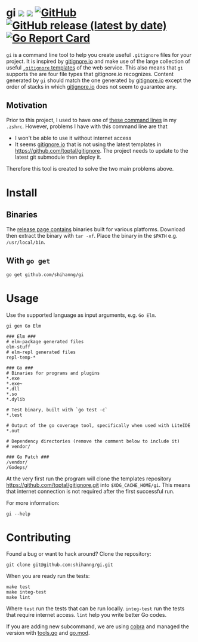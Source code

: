 # gi [![](https://github.com/shihanng/gi/workflows/main/badge.svg?branch=develop)](https://github.com/shihanng/gi/actions?query=workflow%3Amain) [![](https://github.com/shihanng/gi/workflows/release/badge.svg?branch=develop)](https://github.com/shihanng/gi/actions?query=workflow%3Arelease) [![GitHub](https://img.shields.io/github/license/shihanng/gi)](https://github.com/shihanng/gi/blob/develop/LICENSE) [![GitHub release (latest by date)](https://img.shields.io/github/v/release/shihanng/gi)](https://github.com/shihanng/gi/releases) [![Go Report Card](https://goreportcard.com/badge/github.com/shihanng/gi)](https://goreportcard.com/report/github.com/shihanng/gi)

`gi` is a command line tool to help you create useful `.gitignore` files for your project.
It is inspired by [gitignore.io](https://www.gitignore.io/) and make use of
the large collection of useful [`.gitignore` templates](https://github.com/toptal/gitignore) of the web service.
This also means that `gi` supports the are four file types that gitignore.io recognizes.
Content generated by `gi` should match the one generated by [gitignore.io](https://www.gitignore.io/) except the
order of stacks in which [gitignore.io](https://www.gitignore.io/) does not seem to guarantee any.

## Motivation

Prior to this project, I used to have one of [these command lines](https://docs.gitignore.io/install/command-line) in my `.zshrc`.
However, problems I have with this command line are that
- I won't be able to use it without internet access
- It seems [gitignore.io](https://www.gitignore.io/) that is not using the latest templates in https://github.com/toptal/gitignore. The project needs to update to the latest git submodule then deploy it.

Therefore this tool is created to solve the two main problems above.

# Install

## Binaries

The [release page contains](https://github.com/shihanng/gi/releases) binaries built
for various platforms. Download then extract the binary with `tar -xf`.
Place the binary in the `$PATH` e.g. `/usr/local/bin`.

## With `go get`

```
go get github.com/shihanng/gi
```

# Usage

Use the supported language as input arguments, e.g. `Go Elm`.

```
gi gen Go Elm

### Elm ###
# elm-package generated files
elm-stuff
# elm-repl generated files
repl-temp-*

### Go ###
# Binaries for programs and plugins
*.exe
*.exe~
*.dll
*.so
*.dylib

# Test binary, built with `go test -c`
*.test

# Output of the go coverage tool, specifically when used with LiteIDE
*.out

# Dependency directories (remove the comment below to include it)
# vendor/

### Go Patch ###
/vendor/
/Godeps/
```

At the very first run the program will clone the templates repository <https://github.com/toptal/gitignore.git>
into `$XDG_CACHE_HOME/gi`.
This means that internet connection is not required after the first successful run.

For more information:

```
gi --help
```

# Contributing

Found a bug or want to hack around? Clone the repository:

```
git clone git@github.com:shihanng/gi.git
```

When you are ready run the tests:

```
make test
make integ-test
make lint
```

Where `test` run the tests that can be run locally.
`integ-test` run the tests that require internet access.
`lint` help you write better Go codes.

If you are adding new subcommand, we are using [cobra](https://github.com/spf13/cobra)
and managed the version with [tools.go](./tools.go) and [go.mod](./go.mod).
